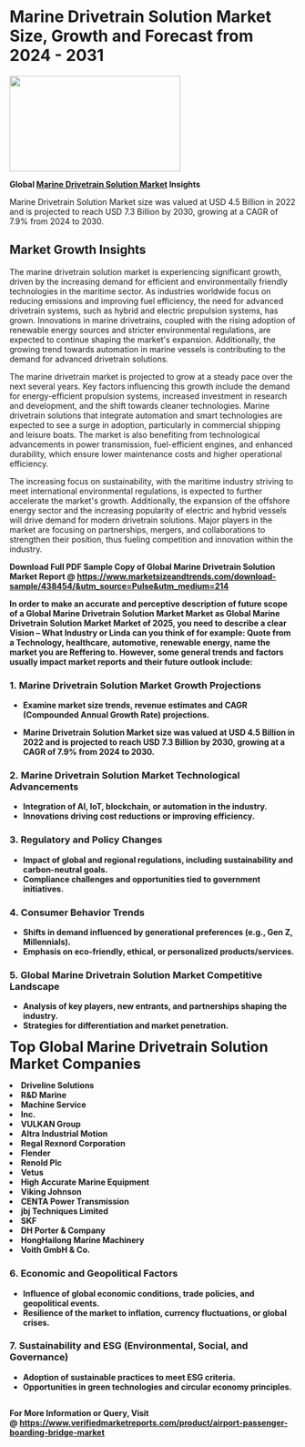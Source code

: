 <H1>Marine Drivetrain Solution Market Size, Growth and Forecast from 2024 - 2031</H1><img class="aligncenter size-medium wp-image-584254" src="https://thirdeyenews.in/wp-content/uploads/2024/09/Global-Market-Research-300x168.jpeg" alt="" width="300" height="168" /><p><strong>Global&nbsp;<a href="https://www.marketsizeandtrends.com/download-sample/438454/&amp;utm_source=Pulse&amp;utm_medium=214">Marine Drivetrain Solution Market</a> Insights</strong></p><p>Marine Drivetrain Solution Market size was valued at USD 4.5 Billion in 2022 and is projected to reach USD 7.3 Billion by 2030, growing at a CAGR of 7.9% from 2024 to 2030.</p><p><h2>Market Growth Insights</h2> <p>The marine drivetrain solution market is experiencing significant growth, driven by the increasing demand for efficient and environmentally friendly technologies in the maritime sector. As industries worldwide focus on reducing emissions and improving fuel efficiency, the need for advanced drivetrain systems, such as hybrid and electric propulsion systems, has grown. Innovations in marine drivetrains, coupled with the rising adoption of renewable energy sources and stricter environmental regulations, are expected to continue shaping the market's expansion. Additionally, the growing trend towards automation in marine vessels is contributing to the demand for advanced drivetrain solutions.</p> <p><strong></strong></p> <p>The marine drivetrain market is projected to grow at a steady pace over the next several years. Key factors influencing this growth include the demand for energy-efficient propulsion systems, increased investment in research and development, and the shift towards cleaner technologies. Marine drivetrain solutions that integrate automation and smart technologies are expected to see a surge in adoption, particularly in commercial shipping and leisure boats. The market is also benefiting from technological advancements in power transmission, fuel-efficient engines, and enhanced durability, which ensure lower maintenance costs and higher operational efficiency.</p> <p>The increasing focus on sustainability, with the maritime industry striving to meet international environmental regulations, is expected to further accelerate the market's growth. Additionally, the expansion of the offshore energy sector and the increasing popularity of electric and hybrid vessels will drive demand for modern drivetrain solutions. Major players in the market are focusing on partnerships, mergers, and collaborations to strengthen their position, thus fueling competition and innovation within the industry.</p> <p><strong></p><p><span class=""><strong>Download Full PDF Sample Copy of Global Marine Drivetrain Solution Market Report</strong> @ <a href="https://www.marketsizeandtrends.com/download-sample/438454/&amp;utm_source=Pulse&amp;utm_medium=214" target="_blank">https://www.marketsizeandtrends.com/download-sample/438454/&amp;utm_source=Pulse&amp;utm_medium=214</a></span></p><p>In order to make an accurate and perceptive description of future scope of a Global&nbsp;Marine Drivetrain Solution Market Market as Global&nbsp;Marine Drivetrain Solution Market Market of 2025, you need to describe a clear Vision &ndash; What Industry or Linda can you think of for example: Quote from a Technology, healthcare, automotive, renewable energy, name the market you are Reffering to. However, some general trends and factors usually impact market reports and their future outlook include:</p><h3>1.&nbsp;<strong>Marine Drivetrain Solution Market Growth Projections</strong></h3><ul><li>Examine market size trends, revenue estimates and CAGR (Compounded Annual Growth Rate) projections.</li><li><p>Marine Drivetrain Solution Market size was valued at USD 4.5 Billion in 2022 and is projected to reach USD 7.3 Billion by 2030, growing at a CAGR of 7.9% from 2024 to 2030.</p></li></ul><h3>2.&nbsp;<strong>Marine Drivetrain Solution Market Technological Advancements</strong></h3><ul><li>Integration of AI, IoT, blockchain, or automation in the industry.</li><li>Innovations driving cost reductions or improving efficiency.</li></ul><h3>3.&nbsp;<strong>Regulatory and Policy Changes</strong></h3><ul><li>Impact of global and regional regulations, including sustainability and carbon-neutral goals.</li><li>Compliance challenges and opportunities tied to government initiatives.</li></ul><h3>4.&nbsp;<strong>Consumer Behavior Trends</strong></h3><ul><li>Shifts in demand influenced by generational preferences (e.g., Gen Z, Millennials).</li><li>Emphasis on eco-friendly, ethical, or personalized products/services.</li></ul><h3>5.&nbsp;<strong>Global Marine Drivetrain Solution Market Competitive Landscape</strong></h3><ul><li>Analysis of key players, new entrants, and partnerships shaping the industry.</li><li>Strategies for differentiation and market penetration.</li></ul><p data-pm-slice="1 1 []"><span style="color: inherit; font-family: inherit; font-size: 25px;">Top Global Marine Drivetrain Solution Market Companies</span></p><div class="" data-test-id=""><p><li>Driveline Solutions</li><li> R&D Marine</li><li> Machine Service</li><li> Inc.</li><li> VULKAN Group</li><li> Altra Industrial Motion</li><li> Regal Rexnord Corporation</li><li> Flender</li><li> Renold Plc</li><li> Vetus</li><li> High Accurate Marine Equipment</li><li> Viking Johnson</li><li> CENTA Power Transmission</li><li> jbj Techniques Limited</li><li> SKF</li><li> DH Porter & Company</li><li> HongHailong Marine Machinery</li><li> Voith GmbH & Co.</li></p></div><h3>6.&nbsp;<strong>Economic and Geopolitical Factors</strong></h3><ul><li>Influence of global economic conditions, trade policies, and geopolitical events.</li><li>Resilience of the market to inflation, currency fluctuations, or global crises.</li></ul><h3>7.&nbsp;<strong>Sustainability and ESG (Environmental, Social, and Governance)</strong></h3><ul><li>Adoption of sustainable practices to meet ESG criteria.</li><li>Opportunities in green technologies and circular economy principles.</li></ul><h2><strong style="font-size: 14px;">For More Information or Query, Visit @&nbsp;</strong><a style="background-color: #ffffff; font-size: 14px;" href="https://www.marketsizeandtrends.com/report/marine-drivetrain-solution-market/" target="_blank">https://www.verifiedmarketreports.com/product/airport-passenger-boarding-bridge-market</a></h2>
